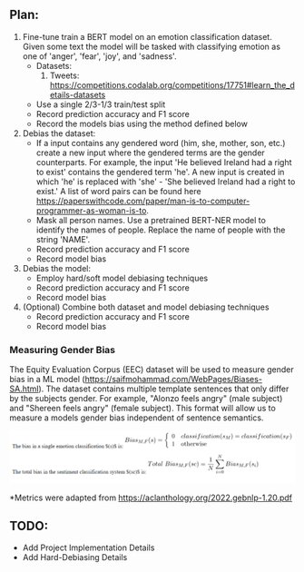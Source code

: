 ## Plan:
1. Fine-tune train a BERT model on an emotion classification dataset. Given some text the model will be tasked with classifying emotion as one of 'anger', 'fear', 'joy', and 'sadness'. 
    - Datasets: 
        1. Tweets: https://competitions.codalab.org/competitions/17751#learn_the_details-datasets
    - Use a single 2/3-1/3 train/test split 
    - Record prediction accuracy and F1 score
    - Record the models bias using the method defined below
2. Debias the dataset:
    - If a input contains any gendered word (him, she, mother, son, etc.) create a new input where the gendered terms are the gender counterparts. For example, the input 'He believed Ireland had a right to exist' contains the gendered term 'he'. A new input is created in which 'he' is replaced with 'she' - 'She believed Ireland had a right to exist.' A list of word pairs can be found here https://paperswithcode.com/paper/man-is-to-computer-programmer-as-woman-is-to.
    - Mask all person names. Use a pretrained BERT-NER model to identify the names of people. Replace the name of people with the string 'NAME'. 
    - Record prediction accuracy and F1 score
    - Record model bias
3. Debias the model:
    - Employ hard/soft model debiasing techniques
    - Record prediction accuracy and F1 score
    - Record model bias
4. (Optional) Combine both dataset and model debiasing techniques
    - Record prediction accuracy and F1 score
    - Record model bias

### Measuring Gender Bias
The Equity Evaluation Corpus (EEC) dataset will be used to measure gender bias in a ML model (https://saifmohammad.com/WebPages/Biases-SA.html). The dataset contains multiple template sentences that only differ by the subjects gender. For example, "Alonzo feels angry" (male subject) and "Shereen feels angry" (female subject). This format will allow us to measure a models gender bias independent of sentence semantics. 

![alt text](form.png "Formula")

*Metrics were adapted from https://aclanthology.org/2022.gebnlp-1.20.pdf


## TODO:
- Add Project Implementation Details
- Add Hard-Debiasing Details


